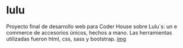 # lulu
Proyecto final de desarrollo web para Coder House sobre Lulu´s: un e commerce de accesorios únicos, hechos a mano.
Las herramientas utilizadas fueron html, css, sass y bootstrap.
[img](https://user-images.githubusercontent.com/105679360/173982895-07c20e58-42db-4c8d-9344-3e3733ddbe7f.jpg)
